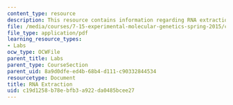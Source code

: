 ```yaml
---
content_type: resource
description: This resource contains information regarding RNA extraction.
file: /media/courses/7-15-experimental-molecular-genetics-spring-2015/c19d1258b78ebfb3a922da0485bcee27_MIT7_15S15_RNA_extraction.pdf
file_type: application/pdf
learning_resource_types:
- Labs
ocw_type: OCWFile
parent_title: Labs
parent_type: CourseSection
parent_uid: 8a9d0dfe-ed4b-68b4-d111-c90332844534
resourcetype: Document
title: RNA Extraction
uid: c19d1258-b78e-bfb3-a922-da0485bcee27
---
```

